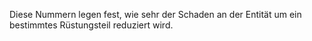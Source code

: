 Diese Nummern legen fest, wie sehr der Schaden an der Entität um ein bestimmtes Rüstungsteil reduziert wird.